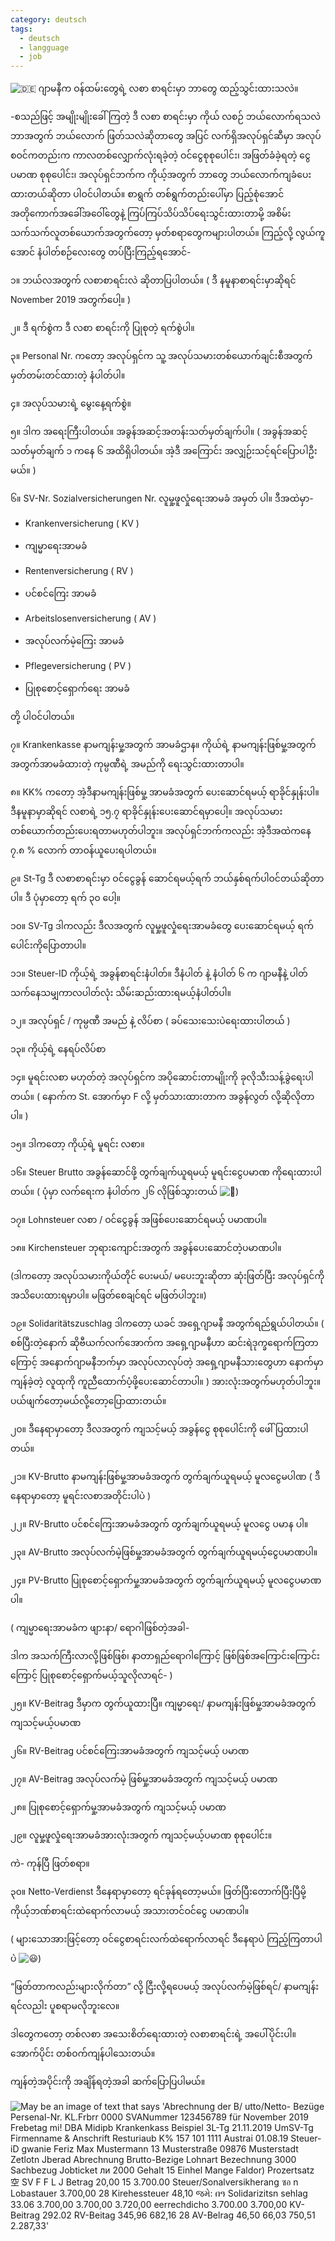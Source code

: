 ```yaml
---
category: deutsch
tags:
  - deutsch
  - langguage
  - job
---
```


 ![🇩🇪](https://static.xx.fbcdn.net/images/emoji.php/v9/t75/2/16/1f1e9_1f1ea.png) ဂျာမနီက ဝန်ထမ်းတွေရဲ့ လစာ စာရင်းမှာ ဘာတွေ ထည့်သွင်းထားသလဲ။

-စသည်ဖြင့် အမျိုးမျိုးခေါ်ကြတဲ့ ဒီ လစာ စာရင်းမှာ ကိုယ် လစဉ် ဘယ်လောက်ရသလဲ ဘာအတွက် ဘယ်လောက် ဖြတ်သလဲဆိုတာတွေ အပြင် လက်ရှိအလုပ်ရှင်ဆီမှာ အလုပ်စဝင်ကတည်းက ကာလတစ်လျှောက်လုံးရခဲ့တဲ့ ဝင်ငွေစုစုပေါင်း၊ အဖြတ်ခံခဲ့ရတဲ့ ငွေပမာဏ စုစုပေါင်း၊ အလုပ်ရှင်ဘက်က ကိုယ့်အတွက် ဘာတွေ ဘယ်လောက်ကျခံပေးထားတယ်ဆိုတာ ပါဝင်ပါတယ်။ စာရွက် တစ်ရွက်တည်းပေါ်မှာ ပြည့်စုံအောင် အတိုကောက်အခေါ်အဝေါ်တွေနဲ့ ကြပ်ကြပ်သိပ်သိပ်ရေးသွင်းထားတာမို့ အစိမ်းသက်သက်လူတစ်ယောက်အတွက်တော့ မှတ်စရာတွေကများပါတယ်။ ကြည့်လို့ လွယ်ကူအောင် နံပါတ်စဉ်လေးတွေ တပ်ပြီးကြည့်ရအောင်-

၁။ ဘယ်လအတွက် လစာစာရင်းလဲ ဆိုတာပြပါတယ်။ ( ဒီ နမူနာစာရင်းမှာဆိုရင် November 2019 အတွက်ပေါ့။ )

၂။ ဒီ ရက်စွဲက ဒီ လစာ စာရင်းကို ပြုစုတဲ့ ရက်စွဲပါ။

၃။ Personal Nr. ကတော့ အလုပ်ရှင်က သူ့ အလုပ်သမားတစ်ယောက်ချင်းစီအတွက် မှတ်တမ်းတင်ထားတဲ့ နံပါတ်ပါ။

၄။ အလုပ်သမားရဲ့ မွေးနေ့ရက်စွဲ။

၅။ ဒါက အရေးကြီးပါတယ်။ အခွန်အဆင့်အတန်းသတ်မှတ်ချက်ပါ။ ( အခွန်အဆင့်သတ်မှတ်ချက် ၁ ကနေ ၆ အထိရှိပါတယ်။ အဲ့ဒီ အကြောင်း အလျှဉ်းသင့်ရင်ပြောပါဦးမယ်။ )

၆။ SV-Nr. Sozialversicherungen Nr. လူမှု့ဖူလှုံရေးအာမခံ အမှတ် ပါ။ ဒီအထဲမှာ-

- Krankenversicherung ( KV )

- ကျမ္မာရေးအာမခံ

- Rentenversicherung ( RV )

- ပင်စင်ကြေး အာမခံ

- Arbeitslosenversicherung ( AV )

- အလုပ်လက်မဲ့ကြေး အာမခံ

- Pflegeversicherung ( PV )

- ပြုစုစောင့်ရှောက်ရေး အာမခံ

တို့ ပါဝင်ပါတယ်။

၇။ Krankenkasse နာမကျန်းမှု့အတွက် အာမခံဌာန။ ကိုယ်ရဲ့ နာမကျန်းဖြစ်မှု့အတွက်အတွက်အာမခံထားတဲ့ ကုမ္ပဏီရဲ့ အမည်ကို ရေးသွင်းထားတာပါ။

၈။ KK% ကတော့ အဲ့ဒီနာမကျန်းဖြစ်မှု့ အာမခံအတွက် ပေးဆောင်ရမယ့် ရာခိုင်နှုန်းပါ။ ဒီနမူနာမှာဆိုရင် လစာရဲ့ ၁၅.၇ ရာခိုင်နှုန်းပေးဆောင်ရမှာပေါ့။ အလုပ်သမားတစ်ယောက်တည်းပေးရတာမဟုတ်ပါဘူး။ အလုပ်ရှင်ဘက်ကလည်း အဲ့ဒီအထဲကနေ ၇.၈ % လောက် တာဝန်ယူပေးရပါတယ်။

၉။ St-Tg ဒီ လစာစာရင်းမှာ ဝင်ငွေခွန် ဆောင်ရမယ့်ရက် ဘယ်နှစ်ရက်ပါဝင်တယ်ဆိုတာပါ။ ဒီ ပုံမှာတော့ ရက် ၃၀ ပေါ့။

၁၀။ SV-Tg ဒါကလည်း ဒီလအတွက် လူမှု့ဖူလှုံရေးအာမခံတွေ ပေးဆောင်ရမယ့် ရက်ပေါင်းကိုပြောတာပါ။

၁၁။ Steuer-ID ကိုယ့်ရဲ့ အခွန်စာရင်းနံပါတ်။ ဒီနံပါတ် နဲ့ နံပါတ် ၆ က ဂျာမနီနဲ့ ပါတ်သက်နေသမျှကာလပါတ်လုံး သိမ်းဆည်းထားရမယ့်နံပါတ်ပါ။

၁၂။ အလုပ်ရှင် / ကုမ္ပဏီ အမည် နဲ့ လိပ်စာ ( ခပ်သေးသေးပဲရေးထားပါတယ် )

၁၃။ ကိုယ့်ရဲ့ နေရပ်လိပ်စာ

၁၄။ မူရင်းလစာ မဟုတ်တဲ့ အလုပ်ရှင်က အပိုဆောင်းတာမျိုးကို ခုလိုသီးသန့်ခွဲရေးပါတယ်။ ( နောက်က St. အောက်မှာ F လို့ မှတ်သားထားတာက အခွန်လွတ် လို့ဆိုလိုတာပါ။ )

၁၅။ ဒါကတော့ ကိုယ့်ရဲ့ မူရင်း လစာ။

၁၆။ Steuer Brutto အခွန်ဆောင်ဖို့ တွက်ချက်ယူရမယ့် မူရင်းငွေပမာဏ ကိုရေးထားပါတယ်။ ( ပုံမှာ လက်ရေးက နံပါတ်က ၂၆ လိုဖြစ်သွားတယ် ![😬](https://static.xx.fbcdn.net/images/emoji.php/v9/t5e/2/16/1f62c.png))

၁၇။ Lohnsteuer လစာ / ဝင်ငွေခွန် အဖြစ်ပေးဆောင်ရမယ့် ပမာဏပါ။

၁၈။ Kirchensteuer ဘုရားကျောင်းအတွက် အခွန်ပေးဆောင်တဲ့ပမာဏပါ။

(ဒါကတော့ အလုပ်သမားကိုယ်တိုင် ပေးမယ်/ မပေးဘူးဆိုတာ ဆုံးဖြတ်ပြီး အလုပ်ရှင်ကို အသိပေးထားရမှာပါ။ မဖြတ်စေချင်ရင် မဖြတ်ပါဘူး။)

၁၉။ Solidaritätszuschlag ဒါကတော့ ယခင် အရှေ့ဂျာမနီ အတွက်ရည်ရွယ်ပါတယ်။ ( စစ်ပြီးတဲ့နောက် ဆိုဗီယက်လက်အောက်က အရှေ့ဂျာမနီဟာ ဆင်းရဲဒုက္ခရောက်ကြတာကြောင့် အနောက်ဂျာမနီဘက်မှာ အလုပ်လာလုပ်တဲ့ အရှေ့ဂျာမနီသားတွေဟာ နောက်မှာကျန်ခဲ့တဲ့ လူထုကို ကူညီထောက်ပံ့ဖို့ပေးဆောင်တာပါ။ ) အားလုံးအတွက်မဟုတ်ပါဘူး။ ပယ်ဖျက်တော့မယ်လို့တော့ပြောထားတယ်။

၂၀။ ဒီနေရာမှာတော့ ဒီလအတွက် ကျသင့်မယ့် အခွန်ငွေ စုစုပေါင်းကို ဖေါ်ပြထားပါတယ်။

၂၁။ KV-Brutto နာမကျန်းဖြစ်မှု့အာမခံအတွက် တွက်ချက်ယူရမယ့် မူလငွေမပါဏ ( ဒီနေရာမှာတော့ မူရင်းလစာအတိုင်းပါပဲ )

၂၂။ RV-Brutto ပင်စင်ကြေးအာမခံအတွက် တွက်ချက်ယူရမယ့် မူလငွေ ပမာန ပါ။

၂၃။ AV-Brutto အလုပ်လက်မဲ့ဖြစ်မှု့အာမခံအတွက် တွက်ချက်ယူရမယ့်ငွေပမာဏပါ။

၂၄။ PV-Brutto ပြုစုစောင့်ရှောက်မှု့အာမခံအတွက် တွက်ချက်ယူရမယ့် မူလငွေပမာဏပါ။

( ကျမ္မာရေးအာမခံက ဖျားနာ/ ရောဂါဖြစ်တဲ့အခါ-

ဒါက အသက်ကြီးလာလို့ဖြစ်ဖြစ်၊ နာတာရှည်ရောဂါကြောင့် ဖြစ်ဖြစ်အကြောင်းကြောင်းကြောင့် ပြုစုစောင့်ရှောက်မယ့်သူလိုလာရင်- )

၂၅။ KV-Beitrag ဒီမှာက တွက်ယူထားပြီ။ ကျမ္မာရေး/ နာမကျန်းဖြစ်မှု့အာမခံအတွက် ကျသင့်မယ့်ပမာဏ

၂၆။ RV-Beitrag ပင်စင်ကြေးအာမခံအတွက် ကျသင့်မယ့် ပမာဏ

၂၇။ AV-Beitrag အလုပ်လက်မဲ့ ဖြစ်မှု့အာမခံအတွက် ကျသင့်မယ့် ပမာဏ

၂၈။ ပြုစုစောင့်ရှောက်မှု့အာမခံအတွက် ကျသင့်မယ့် ပမာဏ

၂၉။ လူမှု့ဖူလှုံရေးအာမခံအားလုံးအတွက် ကျသင့်မယ့်ပမာဏ စုစုပေါင်း။

ကဲ- ကုန်ပြီ ဖြတ်စရာ။

၃၀။ Netto-Verdienst ဒီနေရာမှာတော့ ရင်ခုန်ရတော့မယ်။ ဖြတ်ပြီးတောက်ပြီးပြီမို့ ကိုယ့်ဘဏ်စာရင်းထဲရောက်လာမယ့် အသားတင်ဝင်ငွေ ပမာဏပါ။

( များသောအားဖြင့်တော့ ဝင်ငွေစာရင်းလက်ထဲရောက်လာရင် ဒီနေရာပဲ ကြည့်ကြတာပါပဲ ![😃](https://static.xx.fbcdn.net/images/emoji.php/v9/tf0/2/16/1f603.png))

“ဖြတ်တာကလည်းများလိုက်တာ” လို့ ငြီးလို့ရပေမယ့် အလုပ်လက်မဲ့ဖြစ်ရင်/ နာမကျန်းရင်လညါး ပူစရာမလိုဘူးလေ။

ဒါတွေကတော့ တစ်လစာ အသေးစိတ်ရေးထားတဲ့ လစာစာရင်းရဲ့ အပေါ်ပိုင်းပါ။ အောက်ပိုင်း တစ်ဝက်ကျန်ပါသေးတယ်။

ကျန်တဲ့အပိုင်းကို အချိန်ရတဲ့အခါ ဆက်ပြောပြပါမယ်။


![May be an image of text that says 'Abrechnung der B/ utto/Netto- Bezüge Persenal-Nr. KL.Frbrr 0000 SVANummer 123456789 für November 2019 Frebetag mi! DBA Midipb Krankenkass Beispiel 3L-Tg 21.11.2019 UmSV-Tg Firmenname & Anschrift Resturiaub K% 157 101 1111 Austrai 01.08.19 Steuer-iD gwanie Feriz Max Mustermann 13 Musterstraße 09876 Musterstadt Zetlotn Jberad Abrechnung Brutto-Bezige Lohnart Bezechnung 3000 Sachbezug Jobticket ли 2000 Gehalt 15 Einhel Mange Faldor) Prozertsatz 空 SV F F L J Betrag 20,00 15 3.700.00 Steuer/Sonalversikherang ซอ n Lobastauer 3.700,00 28 Kirehessteuer 48,10 જમે: በዓ Solidarizitsn sehlag 33.06 3.700,00 3.700,00 3.720,00 eerrechdicho 3.700.00 3.700,00 KV-Beitrag 292.02 RV-Beitag 345,96 682,16 28 AV-Belrag 46,50 66,03 750,51 2.287,33'](https://scontent-fra3-2.xx.fbcdn.net/v/t39.30808-6/489693998_650388947741922_6825859070442561646_n.jpg?_nc_cat=104&ccb=1-7&_nc_sid=833d8c&_nc_ohc=f_ncw9CwzuYQ7kNvwEbShhm&_nc_oc=AdkVyevp10CqSq0jmeA5pXfW_KHeSMBDCa2D1ZrYyB0i1iSMEG-XtbEHRHFzv10oxW0&_nc_zt=23&_nc_ht=scontent-fra3-2.xx&_nc_gid=D2sndzLm2_ECDTl4ZoXORg&oh=00_AfFzj0bdnT8NysBHNh1sfXc7wRmljy4eX4XpSGg1nqMBow&oe=67F95EB0)


